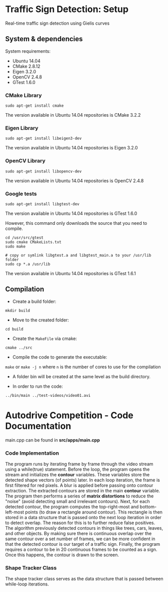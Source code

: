 # Traffic Sign Detection: Setup
Real-time traffic sign detection using Gielis curves

## System & dependencies

System requirements:

* Ubuntu 14.04
* CMake 2.8.12
* Eigen 3.2.0
* OpenCV 2.4.8
* GTest 1.6.0

### CMake Library

`sudo apt-get install cmake`

The version available in Ubuntu 14.04 repositories is CMake 3.2.2

### Eigen Library

`sudo apt-get install libeigen3-dev`

The version available in Ubuntu 14.04 repositories is Eigen 3.2.0

### OpenCV Library

`sudo apt-get install libopencv-dev`

The version available in Ubuntu 14.04 repositories is OpenCV 2.4.8

### Google tests

`sudo apt-get install libgtest-dev`

The version available in Ubuntu 14.04 repositories is GTest 1.6.0

However, this command only downloads the source that you need to compile.

```
cd /usr/src/gtest
sudo cmake CMakeLists.txt
sudo make

# copy or symlink libgtest.a and libgtest_main.a to your /usr/lib folder
sudo cp *.a /usr/lib
```

The version available in Ubuntu 14.04 repositories is GTest 1.6.1

## Compilation

* Create a build folder:

`mkdir build`

* Move to the created folder:

`cd build`

* Create the `MakeFile` via cmake:

`cmake ../src`

* Compile the code to generate the executable:

`make` or `make -j n` where `n` is the number of cores to use for the compilation

* A folder bin will be created at the same level as the build directory.

* In order to run the code:

`../bin/main ../test-videos/video01.avi`

# Autodrive Competition - Code Documentation
main.cpp can be found in **src/apps/main.cpp**

### Code Implementation
The program runs by iterating frame by frame through the video stream using a while(true) statement. Before the loop, the program opens the stream and initializes the **contour** variables. These variables store the detected shape vectors (of points) later. In each loop iteration, the frame is first filtered for red pixels. A blur is applied before passing onto contour extraction. The extracted contours are stored in the main **contour** variable. The program then performs a series of **matrix distortions** to reduce the "noise" (avoid detecting small and irrelevant contours). Next, for each detected contour, the program computes the top-right-most and bottom-left-most points (to draw a rectangle around contour). This rectangle is then stored in a data structure that is passed onto the next loop iteration in order to detect overlap. The reason for this is to further reduce false positives. The algorithm previously detected contours in things like trees, cars, leaves, and other objects. By making sure there is continuous overlap over the same contour over a set number of frames, we can be more confident in that the detected contour is our target of a traffic sign. Finally, the program requires a contour to be in 20 continuous frames to be counted as a sign. Once this happens, the contour is drawn to the screen. 

### Shape Tracker Class
The shape tracker class serves as the data structure that is passed between while-loop iterations.

